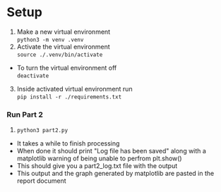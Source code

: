# Setup

1. Make a new virtual environment <br />
   `python3 -m venv .venv`
2. Activate the virtual environment <br />
   `source ./.venv/bin/activate` <br />

- To turn the virtual environment off <br />
  `deactivate`

3. Inside activated virtual environment run <br />
   `pip install -r ./requirements.txt`

### Run Part 2

1. `python3 part2.py`
- It takes a while to finish processing
- When done it should print "Log file has been saved" along with a matplotlib warning of being unable to perfrom plt.show()
- This should give you a part2_log.txt file with the output
- This output and the graph generated by matplotlib are pasted in the report document
